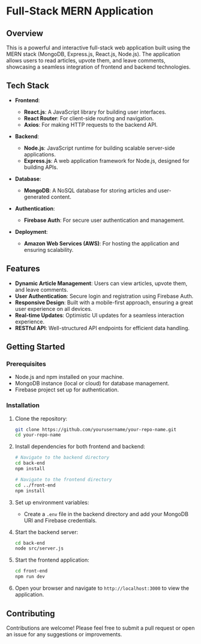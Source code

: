 # Full-Stack MERN Application


## Overview

This is a powerful and interactive full-stack web application built using the MERN stack (MongoDB, Express.js, React.js, Node.js). The application allows users to read articles, upvote them, and leave comments, showcasing a seamless integration of frontend and backend technologies.

## Tech Stack

- **Frontend**: 
  - **React.js**: A JavaScript library for building user interfaces.
  - **React Router**: For client-side routing and navigation.
  - **Axios**: For making HTTP requests to the backend API.

- **Backend**: 
  - **Node.js**: JavaScript runtime for building scalable server-side applications.
  - **Express.js**: A web application framework for Node.js, designed for building APIs.

- **Database**: 
  - **MongoDB**: A NoSQL database for storing articles and user-generated content.

- **Authentication**: 
  - **Firebase Auth**: For secure user authentication and management.

- **Deployment**: 
  - **Amazon Web Services (AWS)**: For hosting the application and ensuring scalability.

## Features

- **Dynamic Article Management**: Users can view articles, upvote them, and leave comments.
- **User Authentication**: Secure login and registration using Firebase Auth.
- **Responsive Design**: Built with a mobile-first approach, ensuring a great user experience on all devices.
- **Real-time Updates**: Optimistic UI updates for a seamless interaction experience.
- **RESTful API**: Well-structured API endpoints for efficient data handling.

## Getting Started

### Prerequisites

- Node.js and npm installed on your machine.
- MongoDB instance (local or cloud) for database management.
- Firebase project set up for authentication.

### Installation

1. Clone the repository:
   ```bash
   git clone https://github.com/yourusername/your-repo-name.git
   cd your-repo-name
   ```

2. Install dependencies for both frontend and backend:
   ```bash
   # Navigate to the backend directory
   cd back-end
   npm install

   # Navigate to the frontend directory
   cd ../front-end
   npm install
   ```

3. Set up environment variables:
   - Create a `.env` file in the backend directory and add your MongoDB URI and Firebase credentials.

4. Start the backend server:
   ```bash
   cd back-end
   node src/server.js
   ```

5. Start the frontend application:
   ```bash
   cd front-end
   npm run dev
   ```

6. Open your browser and navigate to `http://localhost:3000` to view the application.

## Contributing

Contributions are welcome! Please feel free to submit a pull request or open an issue for any suggestions or improvements.